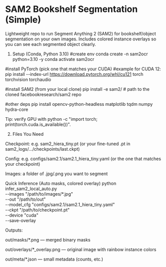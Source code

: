 # SAM2 Bookshelf Segmentation (Simple)

Lightweight repo to run Segment Anything 2 (SAM2) for bookshelf/object segmentation on your own images.
Includes colored instance overlays so you can see each segmented object clearly.

1) Setup (Conda, Python 3.10)
#create env
conda create -n sam2ocr python=3.10 -y
conda activate sam2ocr

#install PyTorch (pick one that matches your CUDA)
#example for CUDA 12:
pip install --index-url https://download.pytorch.org/whl/cu121 torch torchvision torchaudio

#install SAM2 (from your local clone)
pip install -e sam2/  # path to the cloned facebookresearch/sam2 repo

#other deps
pip install opencv-python-headless matplotlib tqdm numpy hydra-core


Tip: verify GPU with python -c "import torch; print(torch.cuda.is_available())".

2) Files You Need

Checkpoint: e.g. sam2_hiera_tiny.pt (or your fine-tuned .pt in sam2_logs/.../checkpoints/last.ckpt)

Config: e.g. configs/sam2.1/sam2.1_hiera_tiny.yaml (or the one that matches your checkpoint)

Images: a folder of .jpg/.png you want to segment

Quick Inference (Auto masks, colored overlay)
python infer_sam2_local_auto.py \
  --images "/path/to/images/*.jpg" \
  --out "/path/to/out" \
  --model_cfg "configs/sam2.1/sam2.1_hiera_tiny.yaml" \
  --ckpt "/path/to/checkpoint.pt" \
  --device "cuda" \
  --save-overlay


Outputs:

out/masks/*.png — merged binary masks

out/overlays/*_overlay.png — original image with rainbow instance colors

out/meta/*.json — small metadata (counts, etc.)
